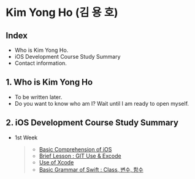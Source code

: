 # Kim Yong Ho (김 용 호)



## Index
   * Who is Kim Yong Ho.
   * iOS Development Course Study Summary
   * Contact information.


## 1. Who is Kim Yong Ho
* To be written later.
* Do you want to know who am I? Wait until I am ready to open myself.


## 2. iOS Development Course Study Summary
* 1st Week

   > * [Basic Comprehension of iOS](./Class/1Week/README.md)
   > * [Brief Lesson : GIT Use & Excode](./Class/1Week/README.md)   
   > * [Use of Xcode](./Class/1Week/README.md)
   > * [Basic Grammar of Swift : Class, 변수, 함수](./Class/1Week/README.md)